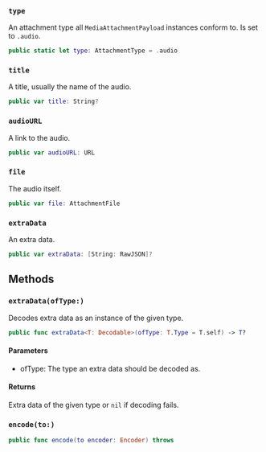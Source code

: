 
### `type`

An attachment type all `MediaAttachmentPayload` instances conform to. Is set to `.audio`.

``` swift
public static let type: AttachmentType = .audio
```

### `title`

A title, usually the name of the audio.

``` swift
public var title: String?
```

### `audioURL`

A link to the audio.

``` swift
public var audioURL: URL
```

### `file`

The audio itself.

``` swift
public var file: AttachmentFile
```

### `extraData`

An extra data.

``` swift
public var extraData: [String: RawJSON]?
```

## Methods

### `extraData(ofType:)`

Decodes extra data as an instance of the given type.

``` swift
public func extraData<T: Decodable>(ofType: T.Type = T.self) -> T? 
```

#### Parameters

  - ofType: The type an extra data should be decoded as.

#### Returns

Extra data of the given type or `nil` if decoding fails.

### `encode(to:)`

``` swift
public func encode(to encoder: Encoder) throws 
